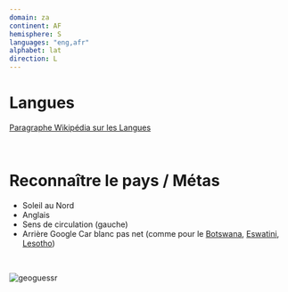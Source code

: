 ```yaml
---
domain: za
continent: AF
hemisphere: S
languages: "eng,afr"
alphabet: lat
direction: L
---
```


# Langues

[Paragraphe Wikipédia sur les Langues](https://fr.wikipedia.org/wiki/Afrique_du_Sud#Langues)

<br />

# Reconnaître le pays / Métas

- Soleil au Nord
- Anglais
- Sens de circulation (gauche)
- Arrière Google Car blanc pas net (comme pour le [Botswana](/flag/bw), [Eswatini](/flag/sz), [Lesotho](/flag/ls))

<br/>

![geoguessr](/images/za_geoguessr.png)
